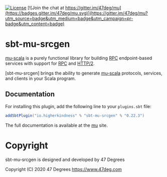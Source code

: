 
[![License](https://img.shields.io/badge/license-Apache%202-blue.svg)](https://raw.githubusercontent.com/higherkindness/mu-scala/master/LICENSE) [![Join the chat at https://gitter.im/47deg/mu](https://badges.gitter.im/47deg/mu.svg)](https://gitter.im/47deg/mu?utm_source=badge&utm_medium=badge&utm_campaign=pr-badge&utm_content=badge)

# sbt-mu-srcgen

[mu-scala] is a purely functional library for building [RPC] endpoint-based services with support for [RPC] and [HTTP/2].

[sbt-mu-srcgen] brings the ability to generate [mu-scala] protocols, services, and clients in your Scala program.

## Documentation

For installing this plugin, add the following line to your `plugins.sbt` file:

```scala
addSbtPlugin("io.higherkindness" % "sbt-mu-srcgen" % "0.22.3")
```

The full documentation is available at the [mu](https://higherkindness.io/mu-scala/guides/generate-sources-from-idl) site.

[RPC]: https://en.wikipedia.org/wiki/Remote_procedure_call
[HTTP/2]: https://http2.github.io/
[gRPC]: https://grpc.io/
[mu-scala]: https://higherkindness.github.io/mu-scala/

# Copyright

sbt-mu-srcgen is designed and developed by 47 Degrees

Copyright (C)  2020 47 Degrees <https://www.47deg.com>